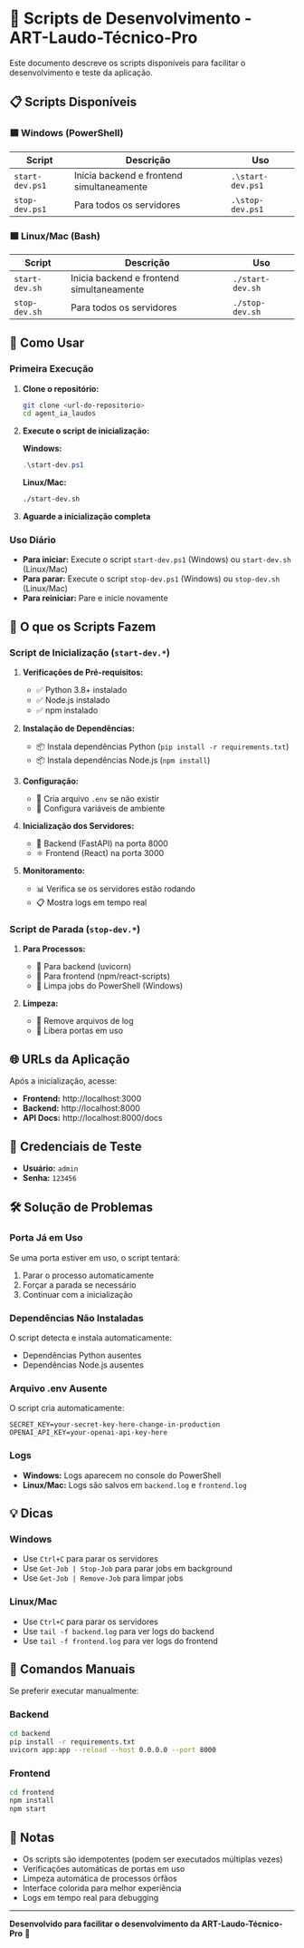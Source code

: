 # 🚀 Scripts de Desenvolvimento - ART-Laudo-Técnico-Pro

Este documento descreve os scripts disponíveis para facilitar o desenvolvimento e teste da aplicação.

## 📋 Scripts Disponíveis

### 🟦 Windows (PowerShell)

| Script | Descrição | Uso |
|--------|-----------|-----|
| `start-dev.ps1` | Inicia backend e frontend simultaneamente | `.\start-dev.ps1` |
| `stop-dev.ps1` | Para todos os servidores | `.\stop-dev.ps1` |

### 🟩 Linux/Mac (Bash)

| Script | Descrição | Uso |
|--------|-----------|-----|
| `start-dev.sh` | Inicia backend e frontend simultaneamente | `./start-dev.sh` |
| `stop-dev.sh` | Para todos os servidores | `./stop-dev.sh` |

## 🎯 Como Usar

### Primeira Execução

1. **Clone o repositório:**
   ```bash
   git clone <url-do-repositorio>
   cd agent_ia_laudos
   ```

2. **Execute o script de inicialização:**
   
   **Windows:**
   ```powershell
   .\start-dev.ps1
   ```
   
   **Linux/Mac:**
   ```bash
   ./start-dev.sh
   ```

3. **Aguarde a inicialização completa**

### Uso Diário

- **Para iniciar:** Execute o script `start-dev.ps1` (Windows) ou `start-dev.sh` (Linux/Mac)
- **Para parar:** Execute o script `stop-dev.ps1` (Windows) ou `stop-dev.sh` (Linux/Mac)
- **Para reiniciar:** Pare e inicie novamente

## 🔧 O que os Scripts Fazem

### Script de Inicialização (`start-dev.*`)

1. **Verificações de Pré-requisitos:**
   - ✅ Python 3.8+ instalado
   - ✅ Node.js instalado
   - ✅ npm instalado

2. **Instalação de Dependências:**
   - 📦 Instala dependências Python (`pip install -r requirements.txt`)
   - 📦 Instala dependências Node.js (`npm install`)

3. **Configuração:**
   - 🔧 Cria arquivo `.env` se não existir
   - 🔧 Configura variáveis de ambiente

4. **Inicialização dos Servidores:**
   - 🔧 Backend (FastAPI) na porta 8000
   - ⚛️ Frontend (React) na porta 3000

5. **Monitoramento:**
   - 📊 Verifica se os servidores estão rodando
   - 📋 Mostra logs em tempo real

### Script de Parada (`stop-dev.*`)

1. **Para Processos:**
   - 🛑 Para backend (uvicorn)
   - 🛑 Para frontend (npm/react-scripts)
   - 🧹 Limpa jobs do PowerShell (Windows)

2. **Limpeza:**
   - 🧹 Remove arquivos de log
   - 🧹 Libera portas em uso

## 🌐 URLs da Aplicação

Após a inicialização, acesse:

- **Frontend:** http://localhost:3000
- **Backend:** http://localhost:8000
- **API Docs:** http://localhost:8000/docs

## 🔑 Credenciais de Teste

- **Usuário:** `admin`
- **Senha:** `123456`

## 🛠️ Solução de Problemas

### Porta Já em Uso

Se uma porta estiver em uso, o script tentará:
1. Parar o processo automaticamente
2. Forçar a parada se necessário
3. Continuar com a inicialização

### Dependências Não Instaladas

O script detecta e instala automaticamente:
- Dependências Python ausentes
- Dependências Node.js ausentes

### Arquivo .env Ausente

O script cria automaticamente:
```
SECRET_KEY=your-secret-key-here-change-in-production
OPENAI_API_KEY=your-openai-api-key-here
```

### Logs

- **Windows:** Logs aparecem no console do PowerShell
- **Linux/Mac:** Logs são salvos em `backend.log` e `frontend.log`

## 💡 Dicas

### Windows
- Use `Ctrl+C` para parar os servidores
- Use `Get-Job | Stop-Job` para parar jobs em background
- Use `Get-Job | Remove-Job` para limpar jobs

### Linux/Mac
- Use `Ctrl+C` para parar os servidores
- Use `tail -f backend.log` para ver logs do backend
- Use `tail -f frontend.log` para ver logs do frontend

## 🔄 Comandos Manuais

Se preferir executar manualmente:

### Backend
```bash
cd backend
pip install -r requirements.txt
uvicorn app:app --reload --host 0.0.0.0 --port 8000
```

### Frontend
```bash
cd frontend
npm install
npm start
```

## 📝 Notas

- Os scripts são idempotentes (podem ser executados múltiplas vezes)
- Verificações automáticas de portas em uso
- Limpeza automática de processos órfãos
- Interface colorida para melhor experiência
- Logs em tempo real para debugging

---

**Desenvolvido para facilitar o desenvolvimento da ART-Laudo-Técnico-Pro** 🎉 
